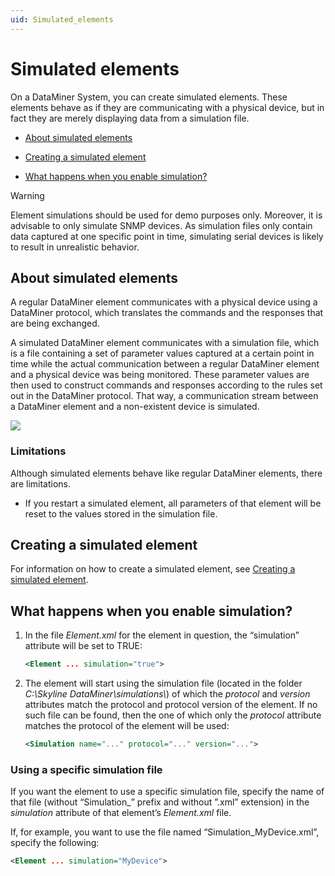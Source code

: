 ```yaml
---
uid: Simulated_elements
---
```


# Simulated elements

On a DataMiner System, you can create simulated elements. These elements behave as if they are communicating with a physical device, but in fact they are merely displaying data from a simulation file.

- [About simulated elements](#about-simulated-elements)

- [Creating a simulated element](#creating-a-simulated-element)

- [What happens when you enable simulation?](#what-happens-when-you-enable-simulation)

> [!WARNING]
> Element simulations should be used for demo purposes only. Moreover, it is advisable to only simulate SNMP devices. As simulation files only contain data captured at one specific point in time, simulating serial devices is likely to result in unrealistic behavior.

## About simulated elements

A regular DataMiner element communicates with a physical device using a DataMiner protocol, which translates the commands and the responses that are being exchanged.

A simulated DataMiner element communicates with a simulation file, which is a file containing a set of parameter values captured at a certain point in time while the actual communication between a regular DataMiner element and a physical device was being monitored. These parameter values are then used to construct commands and responses according to the rules set out in the DataMiner protocol. That way, a communication stream between a DataMiner element and a non-existent device is simulated.

![](~/user-guide/images/SimulatedElements.jpg)



### Limitations

Although simulated elements behave like regular DataMiner elements, there are limitations.

- If you restart a simulated element, all parameters of that element will be reset to the values stored in the simulation file.

## Creating a simulated element

For information on how to create a simulated element, see [Creating a simulated element](xref:Creating_a_simulated_element).

## What happens when you enable simulation?

1. In the file *Element.xml* for the element in question, the “simulation” attribute will be set to TRUE:

    ```xml
    <Element ... simulation="true">
    ```

2. The element will start using the simulation file (located in the folder *C:\\Skyline DataMiner\\simulations\\*) of which the *protocol* and *version* attributes match the protocol and protocol version of the element. If no such file can be found, then the one of which only the *protocol* attribute matches the protocol of the element will be used:

    ```xml
    <Simulation name="..." protocol="..." version="...">
    ```

### Using a specific simulation file

If you want the element to use a specific simulation file, specify the name of that file (without “Simulation\_” prefix and without ”.xml” extension) in the *simulation* attribute of that element’s *Element.xml* file.

If, for example, you want to use the file named “Simulation_MyDevice.xml”, specify the following:

```xml
<Element ... simulation="MyDevice">
```
